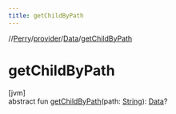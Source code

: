 ```yaml
---
title: getChildByPath
---
```

//[Perry](../../../index.html)/[provider](../index.html)/[Data](index.html)/[getChildByPath](get-child-by-path.html)



# getChildByPath



[jvm]\
abstract fun [getChildByPath](get-child-by-path.html)(path: [String](https://kotlinlang.org/api/latest/jvm/stdlib/kotlin/-string/index.html)): [Data](index.html)?




